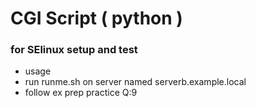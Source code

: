 # CGI Script ( python ) 

### for SElinux setup and test 
- usage 
- run runme.sh on server named serverb.example.local
- follow ex prep practice Q:9 